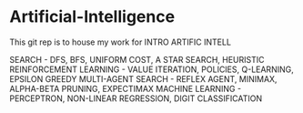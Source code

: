 # Artificial-Intelligence

This git rep is to house my work for INTRO ARTIFIC INTELL 

SEARCH - DFS, BFS, UNIFORM COST, A STAR SEARCH, HEURISTIC
REINFORCEMENT LEARNING - VALUE ITERATION, POLICIES, Q-LEARNING, EPSILON GREEDY
MULTI-AGENT SEARCH - REFLEX AGENT, MINIMAX, ALPHA-BETA PRUNING, EXPECTIMAX
MACHINE LEARNING - PERCEPTRON, NON-LINEAR REGRESSION, DIGIT CLASSIFICATION
